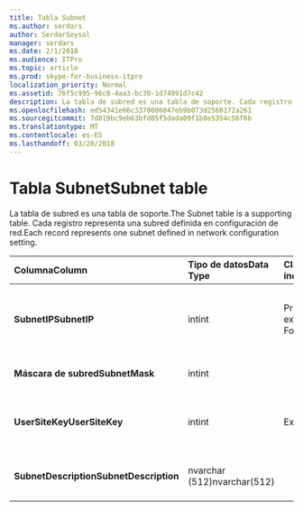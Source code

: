 ```yaml
---
title: Tabla Subnet
ms.author: serdars
author: SerdarSoysal
manager: serdars
ms.date: 2/1/2018
ms.audience: ITPro
ms.topic: article
ms.prod: skype-for-business-itpro
localization_priority: Normal
ms.assetid: 76f5c995-96c8-4aa3-bc30-1d74991d7c42
description: La tabla de subred es una tabla de soporte. Cada registro representa una subred definida en configuración de red.
ms.openlocfilehash: ed54341e66c3370086047eb9b073d2560172a261
ms.sourcegitcommit: 7d819bc9eb63bfd85f5dada09f1b8e5354c56f6b
ms.translationtype: MT
ms.contentlocale: es-ES
ms.lasthandoff: 03/28/2018
---
```

# <a name="subnet-table"></a><span data-ttu-id="397a7-104">Tabla Subnet</span><span class="sxs-lookup"><span data-stu-id="397a7-104">Subnet table</span></span>
 
<span data-ttu-id="397a7-105">La tabla de subred es una tabla de soporte.</span><span class="sxs-lookup"><span data-stu-id="397a7-105">The Subnet table is a supporting table.</span></span> <span data-ttu-id="397a7-106">Cada registro representa una subred definida en configuración de red.</span><span class="sxs-lookup"><span data-stu-id="397a7-106">Each record represents one subnet defined in network configuration setting.</span></span>
  
|<span data-ttu-id="397a7-107">**Columna**</span><span class="sxs-lookup"><span data-stu-id="397a7-107">**Column**</span></span>|<span data-ttu-id="397a7-108">**Tipo de datos**</span><span class="sxs-lookup"><span data-stu-id="397a7-108">**Data Type**</span></span>|<span data-ttu-id="397a7-109">**Clave o índice**</span><span class="sxs-lookup"><span data-stu-id="397a7-109">**Key/Index**</span></span>|<span data-ttu-id="397a7-110">**Detalles**</span><span class="sxs-lookup"><span data-stu-id="397a7-110">**Details**</span></span>|
|:-----|:-----|:-----|:-----|
|<span data-ttu-id="397a7-111">**SubnetIP**</span><span class="sxs-lookup"><span data-stu-id="397a7-111">**SubnetIP**</span></span> <br/> |<span data-ttu-id="397a7-112">int</span><span class="sxs-lookup"><span data-stu-id="397a7-112">int</span></span>  <br/> |<span data-ttu-id="397a7-113">Principal, externa</span><span class="sxs-lookup"><span data-stu-id="397a7-113">Primary, Foreign</span></span>  <br/> |<span data-ttu-id="397a7-114">Representación de entero de la dirección IP de la subred.</span><span class="sxs-lookup"><span data-stu-id="397a7-114">Integer representation for the subnet IP.</span></span>  <br/> |
|<span data-ttu-id="397a7-115">**Máscara de subred**</span><span class="sxs-lookup"><span data-stu-id="397a7-115">**SubnetMask**</span></span> <br/> |<span data-ttu-id="397a7-116">int</span><span class="sxs-lookup"><span data-stu-id="397a7-116">int</span></span>  <br/> ||<span data-ttu-id="397a7-117">Máscara de la subred.</span><span class="sxs-lookup"><span data-stu-id="397a7-117">Subnet mask.</span></span>  <br/> |
|<span data-ttu-id="397a7-118">**UserSiteKey**</span><span class="sxs-lookup"><span data-stu-id="397a7-118">**UserSiteKey**</span></span> <br/> |<span data-ttu-id="397a7-119">int</span><span class="sxs-lookup"><span data-stu-id="397a7-119">int</span></span>  <br/> |<span data-ttu-id="397a7-120">Externa</span><span class="sxs-lookup"><span data-stu-id="397a7-120">Foreign</span></span>  <br/> |<span data-ttu-id="397a7-121">Referencia de la [tabla UserSite](usersite.md).</span><span class="sxs-lookup"><span data-stu-id="397a7-121">Referenced from the [UserSite table](usersite.md).</span></span>  <br/> |
|<span data-ttu-id="397a7-122">**SubnetDescription**</span><span class="sxs-lookup"><span data-stu-id="397a7-122">**SubnetDescription**</span></span> <br/> |<span data-ttu-id="397a7-123">nvarchar (512)</span><span class="sxs-lookup"><span data-stu-id="397a7-123">nvarchar(512)</span></span>  <br/> ||<span data-ttu-id="397a7-124">Descripción de la subred.</span><span class="sxs-lookup"><span data-stu-id="397a7-124">The description for the subnet.</span></span>  <br/> |
   

